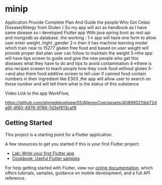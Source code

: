 # minip

Application Provide Complete Plan And Guide the people Who Got Celaic Disease(Allergy from Gluten ) So my app will act as handbook as I have same disease so i developed Flutter app With java spring boot as rest api and mongodb as database. the working : 1-> app will have one form to allow user enter weight ,hight ,gender 2-> then it has machine learning model which train near to 15277 gluten free food and based on user weight will provide proper diet plan user can follow to maintain the weight 3->the app will have tips screen to guide and give the new people who get this diseases what they have to do and tips to avoid contamination 4->there is also recipes sceeen to teach people how they cook food without gluten 5->and also there food additive screen to tell user if canned food contain numbers in their ingredient like E303 ,the app will allow user to search on these number and will tell them what is the status of this substance 


Video Link to the app WorkFlow,


https://github.com/ahmeddeveloper55/AllergyCom/assets/40899021/bb72da9f-4f60-4976-9786-7d3ef813caf9



## Getting Started

This project is a starting point for a Flutter application.

A few resources to get you started if this is your first Flutter project:

- [Lab: Write your first Flutter app](https://flutter.dev/docs/get-started/codelab)
- [Cookbook: Useful Flutter samples](https://flutter.dev/docs/cookbook)

For help getting started with Flutter, view our
[online documentation](https://flutter.dev/docs), which offers tutorials,
samples, guidance on mobile development, and a full API reference.
